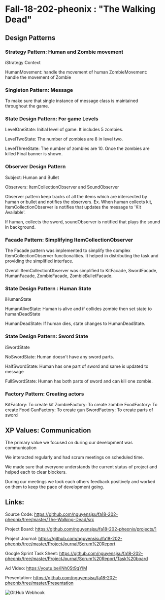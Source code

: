 # Fall-18-202-pheonix : "The Walking Dead"

## Design Patterns

### Strategy Pattern: Human and Zombie movement
iStrategy
Context

HumanMovement: handle the movement of human
ZombieMovement: handle the movement of Zombie

### Singleton Pattern: Message

To make sure that single instance of message class is maintained throughout the game.

### State Design Pattern: For game Levels 

LevelOneState: Initial level of game. It includes 5 zombies.

LevelTwoState: The number of zombies are 8 in level two. 

LevelThreeState: The number of zombies are 10. Once the zombies are killed Final banner is shown.

### Observer Design Pattern

Subject: Human and Bullet

Observers: ItemCollectionObserver and SoundObserver

Observer pattern keep tracks of all the items which are intersected by human or bullet and notifies the observers.
Ex. When human collects kit, ItemCollectionObserver is notifies that updates the message to 'Kit Available'.

If human, collects the sword, soundObserver is notified that plays the sound in background.

### Facade Pattern: Simplifying ItemCollectionObserver

The Facade pattern was implemented to simplify the complex ItemCollectionObserver functionalities.
It helped in distributing the task  and providing the simplified interface.

Overall ItemCollectionObserver was simplified to KitFacade, SwordFacade, HumanFacade, ZombieFacade, ZombieBulletFacade.

### State Design Pattern : Human State
iHumanState

HumanAliveState: Human is alive and if collides zombie then set state to humanDeadState 

HumanDeadState: If human dies, state changes to HumanDeadState.

### State Design Pattern: Sword State
iSwordState

NoSwordState: Human doesn't have any sword parts.

HalfSwordState: Human has one part of sword and same is updated to message

FullSwordState: Human has both parts of sword and can kill one zombie.

### Factory Pattern: Creating actors

KitFactory: To create kit
ZombieFactory: To create zombie
FoodFactory: To create Food
GunFactory: To create gun
SwordFactory: To create parts of sword

## XP Values: Communication

The primary value we focused on during our development was communication

We interacted regularly and had scrum meetings on scheduled time.

We made sure that  everyone understands the current status of project and helped each to clear blockers.

During our meetings we took each others feedback positively and worked on them to keep the pace of development going.




## Links:

Source Code: https://github.com/nguyensjsu/fa18-202-pheonix/tree/master/The-Walking-Dead/src

Project Board: https://github.com/nguyensjsu/fa18-202-pheonix/projects/1

Project Journal: https://github.com/nguyensjsu/fa18-202-pheonix/tree/master/ProjectJournal/Scrum%20Report

Google Sprint Task Sheet: https://github.com/nguyensjsu/fa18-202-pheonix/tree/master/ProjectJournal/Scrum%20Report/Task%20board

Ad Video: https://youtu.be/lNh0St9qYlM

Presentation: https://github.com/nguyensjsu/fa18-202-pheonix/tree/master/Presentation


![GitHub Webhook](./Diagram/ClassDiagram.png)
